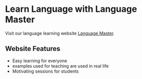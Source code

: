 # Learn Language  with Language Master

Visit our language learning website [Language Master](https://language-master.netlify.app/home).

## Website Features
* Easy learning for everyone
* examples used for teaching are used in real life
* Motivating sessions for students 

